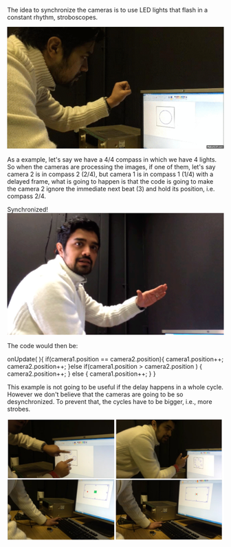 The idea to synchronize the cameras is to use LED lights that flash in a constant rhythm, stroboscopes.

![Flash](project_images/flash.gif?raw=true "Flash")

As a example, let's say we have a 4/4 compass in which we have 4 lights. 
So when the cameras are processing the images, if one of them, let's say camera 2 is in compass 2 (2/4), 
but camera 1 is in compass 1 (1/4) with a delayed frame, what is going to happen is that the code 
is going to make the camera 2 ignore the immediate next beat (3) and hold its position, i.e. compass 2/4. 

Synchronized!
![Synchronized](project_images/synchronized.gif?raw=true "Synchronized")

The code would then be:

 onUpdate( ){
	if(camera1.position == camera2.position){
		camera1.position++;
		camera2.position++;
	}else if(camera1.position > camera2.position ) {
		camera2.position++;
	} else {
		camera1.position++;
	}
}

This example is not going to be useful if the delay happens in a whole cycle. 
However we don't believe that the cameras are going to be so desynchronized. 
To prevent that, the cycles have to be bigger, i.e., more strobes.


![Sketch](project_images/10.jpg?raw=true "Sketch")